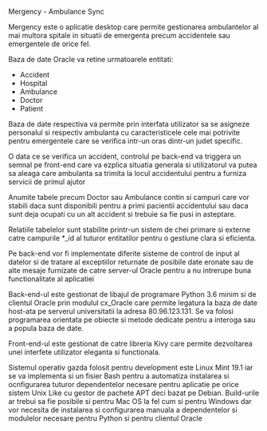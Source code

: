 Mergency - Ambulance Sync

Mergency este o aplicatie desktop care permite gestionarea ambulantelor al mai multora
spitale in situatii de emergenta precum accidentele sau emergentele de orice fel.

Baza de date Oracle va retine urmatoarele entitati:
- Accident
- Hospital
- Ambulance
- Doctor
- Patient

Baza de date respectiva va permite prin interfata utilizator sa se asigneze personalul
si respectiv ambulanta cu caracteristicele cele mai potrivite pentru emergentele care
se verifica intr-un oras dintr-un judet specific.

O data ce se verifica un accident, controlul pe back-end va triggera un semnal pe
front-end care va ezplica situatia generala si utilizatorul va putea sa aleaga care
ambulanta sa trimita la locul accidentului pentru a furniza servicii de primul ajutor

Anumite tabele precum Doctor sau Ambulance contin si campuri care vor stabili daca
sunt disponibili pentru a primi pacientii accidentului sau daca sunt deja ocupati cu
un alt accident si trebuie sa fie pusi in asteptare.

Relatiile tabelelor sunt stabilite printr-un sistem de chei primare si externe catre
campurile *_id al tuturor entitatilor pentru o gestiune clara si eficienta.

Pe back-end vor fi implementate diferite sisteme de control de input al datelor si de
tratare al exceptiilor returnate de posibile date eronate sau de alte mesaje furnizate
de catre server-ul Oracle pentru a nu intrerupe buna functionalitate al aplicatiei

Back-end-ul este gestionat de libajul de programare Python 3.6 minim si de clientul
Oracle prin modulul cx_Oracle care permite legatura la baza de date host-ata pe serverul
universitatii la adresa 80.96.123.131. Se va folosi programarea orientata pe obiecte
si metode dedicate pentru a interoga sau a popula baza de date.

Front-end-ul este gestionat de catre libreria Kivy care permite dezvoltarea unei
interfete utilizator eleganta si functionala.

Sistemul operativ gazda folosit pentru development este Linux Mint 19.1 iar se va
implementa si un fisier Bash pentru a automatiza instalarea si ocnfigurarea tuturor
dependentelor necesare pentru aplicatie pe orice sistem Unix Like cu gestor de pachete
APT deci bazat pe Debian.
Build-urile ar trebui sa fie posibile si pentru Mac OS la fel cum si pentru Windows dar
vor necesita de instalarea si configurarea manuala a dependentelor si modulelor necesare
pentru Python si pentru clientul Oracle